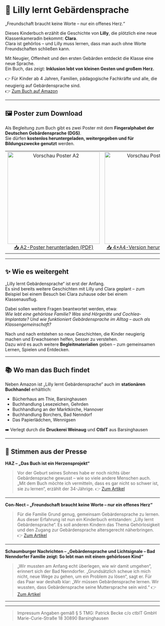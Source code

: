 # 📖 Lilly lernt Gebärdensprache

„Freundschaft braucht keine Worte – nur ein offenes Herz.“  

Dieses Kinderbuch erzählt die Geschichte von **Lilly**, die plötzlich eine neue Klassenkameradin bekommt: **Clara**.  
Clara ist gehörlos – und Lilly muss lernen, dass man auch ohne Worte Freundschaften schließen kann.  

Mit Neugier, Offenheit und den ersten Gebärden entdeckt die Klasse eine neue Sprache.  
Ein Buch, das zeigt: **Inklusion lebt von kleinen Gesten und großem Herz.**

👉 Für Kinder ab 4 Jahren, Familien, pädagogische Fachkräfte und alle, die neugierig auf Gebärdensprache sind.  
👉 [Zum Buch auf Amazon](https://www.amazon.de/dp/B0FK332YMT)

---

## 🖼️ Poster zum Download

Als Begleitung zum Buch gibt es zwei Poster mit dem **Fingeralphabet der Deutschen Gebärdensprache (DGS)**.  
Sie dürfen **kostenlos heruntergeladen, weitergegeben und für Bildungszwecke genutzt** werden.  

<table>
  <tr>
    <td align="center">
      <a href="https://github.com/LillyLernt/DGS/releases/download/v1.0/FingeralphabetA2.pdf">
        <img src="https://github.com/LillyLernt/DGS/releases/download/v1.0/posterA2.jpg" alt="Vorschau Poster A2" width="300"/>
      </a><br>
      <a href="https://github.com/LillyLernt/DGS/releases/download/v1.0/FingeralphabetA2.pdf">
        📥 A2-Poster herunterladen (PDF)
      </a>
    </td>
    <td align="center">
      <a href="https://github.com/LillyLernt/DGS/releases/download/v1.0/FingeralphabetA4.pdf">
        <img src="https://github.com/LillyLernt/DGS/releases/download/v1.0/posterA4.jpg" alt="Vorschau Poster 4×A4" width="300"/>
      </a><br>
      <a href="https://github.com/LillyLernt/DGS/releases/download/v1.0/FingeralphabetA4.pdf">
        📥 4×A4-Version herunterladen (PDF)
      </a>
    </td>
  </tr>
</table>

---

## ✨ Wie es weitergeht

„Lilly lernt Gebärdensprache“ ist erst der Anfang.  
Es sind bereits weitere Geschichten mit Lilly und Clara geplant – zum Beispiel bei einem Besuch bei Clara zuhause oder bei einem Klassenausflug.  

Dabei sollen weitere Fragen beantwortet werden, etwa:  
*Wie lebt eine gehörlose Familie? Was sind Hörgeräte und Cochlea-Implantate? Und wie funktioniert Gebärdensprache im Alltag – auch als Klassengemeinschaft?*  

Nach und nach entstehen so neue Geschichten, die Kinder neugierig machen und Erwachsenen helfen, besser zu verstehen.  
Dazu wird es auch weitere **Begleitmaterialien** geben – zum gemeinsamen Lernen, Spielen und Entdecken.

---

## 📚 Wo man das Buch findet

Neben Amazon ist „Lilly lernt Gebärdensprache“ auch im **stationären Buchhandel** erhältlich:  

- Bücherhaus am Thie, Barsinghausen  
- Buchhandlung Lesezeichen, Gehrden  
- Buchhandlung an der Marktkirche, Hannover  
- Buchhandlung Borchers, Bad Nenndorf  
- Das Papierlädchen, Wennigsen  

➡️ Verlegt durch die **Druckerei Weinaug** und **CtbIT** aus Barsinghausen

---

## 📰 Stimmen aus der Presse

**HAZ – „Das Buch ist ein Herzensprojekt“**  
> Vor der Geburt seines Sohnes habe er noch nichts über Gebärdensprache gewusst – wie so viele andere Menschen auch. „Mit dem Buch möchte ich vermitteln, dass es gar nicht so schwer ist, sie zu lernen“, erzählt der 34-Jährige.
👉 [Zum Artikel](https://www.haz.de/lokales/umland/barsinghausen/barsinghausen-warum-ein-vater-ein-kinderbuch-ueber-gebaerdensprache-schreibt-PYVGAD5ZZVERJELGCT3YSX562I.html)

---

**Con-Nect – „Freundschaft braucht keine Worte – nur ein offenes Herz“**  
> Für die Familie Grund genug, gemeinsam Gebärdensprache zu lernen. Aus dieser Erfahrung ist nun ein Kinderbuch entstanden: „Lilly lernt Gebärdensprache“. Es soll anderen Kindern das Thema Gehörlosigkeit und den Zugang zur Gebärdensprache altersgerecht näherbringen.
👉 [Zum Artikel](https://www.con-nect.de/wennigsen/nachricht/lilly-lernt-gebaerdensprache-vater-eines-gehoerlosen-kindes-schreibt-kinderbuch)

---

**Schaumburger Nachrichten – „Gebärdensprache und Lichtsignale – Bad Nenndorfer Familie zeigt: So lebt man mit einem gehörlosen Kind“**  
> „Wir mussten am Anfang echt überlegen, wie wir damit umgehen“, erinnert sich der Bad Nenndorfer. „Grundsätzlich scheue ich mich nicht, neue Wege zu gehen, um ein Problem zu lösen“, sagt er. Für das Paar war deshalb klar: „Wir müssen Gebärdensprache lernen. Wir wussten, dass Gebärdensprache seine Muttersprache sein wird.“
👉 [Zum Artikel](https://www.sn-online.de/lokales/schaumburg/nenndorf/taubes-kind-bad-nenndorfer-familie-findet-kreative-loesungen-GFZMSAANMJGJZF7C53SR3WMZLQ.html)


---
---


> Impressum Angaben gemäß § 5 TMG: Patrick Becke c/o ctbIT GmbH Marie-Curie-Straße 18 30890 Barsinghausen 

